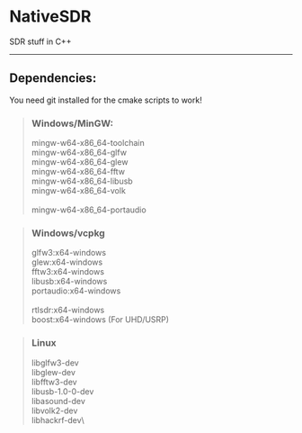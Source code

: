 # NativeSDR

SDR stuff in C++

---

## Dependencies:
You need git installed for the cmake scripts to work!

> ### Windows/MinGW:
>mingw-w64-x86_64-toolchain\
> mingw-w64-x86_64-glfw\
> mingw-w64-x86_64-glew\
> mingw-w64-x86_64-fftw\
> mingw-w64-x86_64-libusb\
> mingw-w64-x86_64-volk \
> \
> mingw-w64-x86_64-portaudio

> ### Windows/vcpkg
>glfw3:x64-windows\
> glew:x64-windows\
> fftw3:x64-windows\
> libusb:x64-windows\
> portaudio:x64-windows\
> \
> rtlsdr:x64-windows \
> boost:x64-windows (For UHD/USRP)

> ### Linux
>libglfw3-dev\
> libglew-dev\
> libfftw3-dev\
> libusb-1.0-0-dev\
> libasound-dev\
> libvolk2-dev\
> libhackrf-dev\
> 
